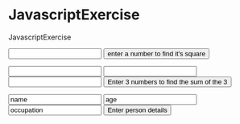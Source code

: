 # JavascriptExercise
JavascriptExercise
<!DOCTYPE html>
<html lang="en">
<head>
</head>

<body ()>

<script>

function squareNumber(square)
{

return square*square;

}
squareNumber();
</script>

<form name='SquareNumber'> 
<input type=text name="input">
<input type=button value="enter a number to find it's square" onclick='document.write("Square is: " +
		squareNumber(SquareNumber.input.value));'>
  
</form>

<script>

function sumOf3Numbers(input1,input2,input3)
{
var input1 = Number(input1);
var input2 = Number(input2);
var input3 = Number(input3);

return input1+input2+input3;

}
sumOf3Numbers();
</script>

<form name='sumOf3Numbers1'> 
<input type=text name="input1">
<input type=text name="input2">
<input type=text name="input3">
<input type=button value="Enter 3 numbers to find the sum of the 3" onclick='document.write("The sum of 3 numbers is: " +
		sumOf3Numbers(sumOf3Numbers1.input1.value,sumOf3Numbers1.input2.value,sumOf3Numbers1.input3.value));'>
  
</form>

<script>
function person(input4,input5,input)
{
var input4 = Number(input4);
var input5 = Number(input5);
var input6 = Number(input6);

return input4,input5,input6;

}
person();
</script>

<form name='PersonForm'> 
<input type=text value="name" name="input4">
<input type=text value="age" name="input5">
<input type=text value="occupation" name="input6">
<input type=button value="Enter person details" onclick='document.write("The persons details are: Name:" + person(PersonForm.input4.value + "age; " + PersonForm.input5.value + "occupation" + PersonForm.input6.value));'>
  
</form>

<script>

var variableObject ={
	name:"He said \"My name is elliott\""
};

window.alert(variableObject.name.toUpperCase());
</script>

<p id="stringTest"></p>
<p id="stringTestNumbers"></p>

<script>



var result = "1" + 5;

document.getElementById("stringTest").innerHTML = result;


</script>


</body>
</html>
